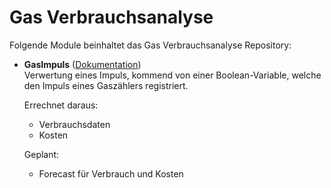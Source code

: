 # Gas Verbrauchsanalyse

Folgende Module beinhaltet das Gas Verbrauchsanalyse Repository:

- __GasImpuls__ ([Dokumentation](GasImpuls))  
	Verwertung eines Impuls, kommend von einer Boolean-Variable, welche den Impuls eines Gaszählers registriert.
	
	Errechnet daraus:
	- Verbrauchsdaten
	- Kosten
	
	Geplant:
	- Forecast für Verbrauch und Kosten
